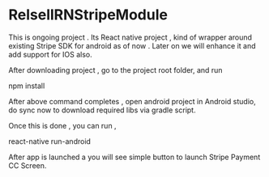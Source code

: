 # RelsellRNStripeModule

This is ongoing project . Its React native project , kind of wrapper around existing Stripe SDK for android as of now . Later on 
we will enhance it and add support for IOS also. 

After downloading project , go to the project root folder, and run 

npm install 

After above command completes , open android project in Android studio, do sync now to download required libs via 
gradle script. 

Once this is done , you can run , 

react-native run-android


After  app is launched a you will see simple button to launch Stripe Payment CC Screen.



